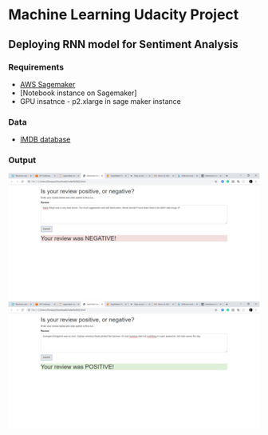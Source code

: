 # Machine Learning Udacity Project
## Deploying RNN model for Sentiment Analysis 

### Requirements
  - [AWS Sagemaker](signin.aws.amazon.com/)
  - [Notebook instance on Sagemaker]
  - GPU insatnce - p2.xlarge in sage maker instance

### Data 
  - [IMDB database](http://ai.stanford.edu/~amaas/data/sentiment/)
  
### Output
<img src="example1.png" width="1000" title="option1">

<img src="example2.png" width="1000" title="option1">
